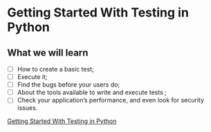 # Getting Started With Testing in Python

## What we will learn

- [ ] How to create a basic test;
- [ ] Execute it;
- [ ] Find the bugs before your users do;
- [ ] About the tools available to write and execute tests ;
- [ ] Check your application’s performance, and even look for security issues.

[Getting Started With Testing in Python](https://realpython.com/python-testing/)
